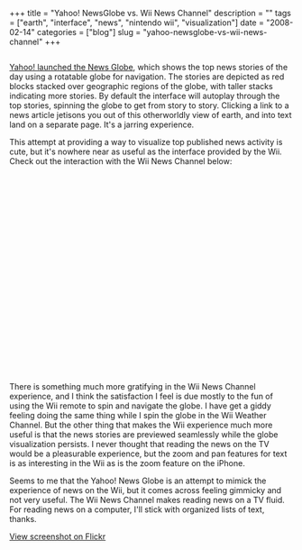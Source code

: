 +++
title = "Yahoo! NewsGlobe vs. Wii News Channel"
description = ""
tags = ["earth", "interface", "news", "nintendo wii", "visualization"]
date = "2008-02-14"
categories = ["blog"]
slug = "yahoo-newsglobe-vs-wii-news-channel"
+++



<p><img src="http://farm3.static.flickr.com/2009/2265266114_f0c37243ae.jpg" alt="" class="notebook-image" /></p>
<p><a href="http://next.yahoo.net/download/newsglobe/">Yahoo! launched the News Globe</a>, which shows the top news stories of the day using a rotatable globe for navigation. The stories are depicted as red blocks stacked over geographic regions of the globe, with taller stacks indicating more stories. By default the interface will autoplay through the top stories, spinning the globe to get from story to story. Clicking a link to a news article jetisons you out of this otherworldly view of earth, and into text land on a separate page. It's a jarring experience.</p>
<p>This attempt at providing a way to visualize top published news activity is cute, but it's nowhere near as useful as the interface provided by the Wii. Check out the interaction with the Wii News Channel below:</p>
<div class="center marbot1">
<object width="425" height="355"><param name="movie" value="https://www.youtube.com/v/b7RwuuYWnw4&amp;rel=1"></param><param name="wmode" value="transparent"></param><embed src="https://www.youtube.com/v/b7RwuuYWnw4&amp;rel=1" type="application/x-shockwave-flash" wmode="transparent" width="425" height="355"></embed></object></div>
<p>There is something much more gratifying in the Wii News Channel experience, and I think the satisfaction I feel is due mostly to the fun of using the Wii remote to spin and navigate the globe. I have get a giddy feeling doing the same thing while I spin the globe in the Wii Weather Channel. But the other thing that makes the Wii experience much more useful is that the news stories are previewed seamlessly while the globe visualization persists. I never thought that reading the news on the TV would be a pleasurable experience, but the zoom and pan features for text is as interesting in the Wii as is the zoom feature on the iPhone. </p>
<p>Seems to me that the Yahoo! News Globe is an attempt to mimick the experience of news on the Wii, but it comes across feeling gimmicky and not very useful. The Wii News Channel makes reading news on a TV fluid. For reading news on a computer, I'll stick with organized lists of text, thanks.  </p>
<p><a href="http://www.flickr.com/photos/jibbajabba/2265266114/" title="Yahoo! NewsGlobe by jibbajabba, on Flickr" class="small">View screenshot on Flickr</a></p>
    
  
